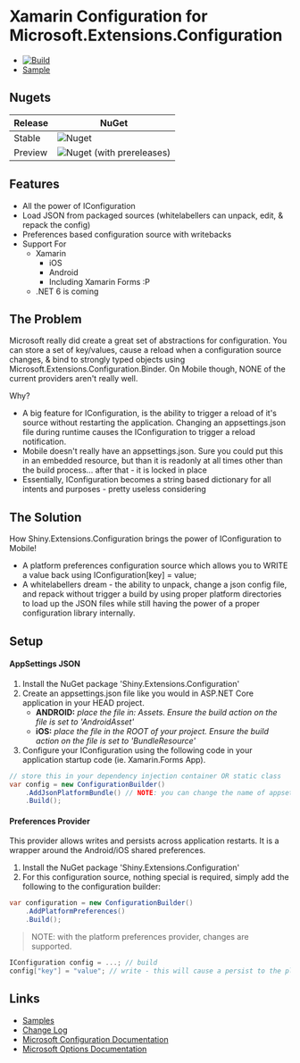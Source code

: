 # Xamarin Configuration for Microsoft.Extensions.Configuration

* [![Build](https://github.com/shinyorg/configurationextensions/actions/workflows/build.yml/badge.svg)](https://github.com/shinyorg/configurationextensions/actions/workflows/build.yml)
* [Sample](https://github.com/shinyorg/samples/tree/main/ConfigurationExtensions)

## Nugets

|Release|NuGet|
|-------|-----|
|Stable|![Nuget](https://img.shields.io/nuget/v/shiny.extensions.configuration?style=for-the-badge)|
|Preview|![Nuget (with prereleases)](https://img.shields.io/nuget/vpre/shiny.extensions.configuration?style=for-the-badge)|

## Features

* All the power of IConfiguration
* Load JSON from packaged sources (whitelabellers can unpack, edit, & repack the config)
* Preferences based configuration source with writebacks
* Support For
    * Xamarin 
        * iOS
        * Android
        * Including Xamarin Forms :P
    * .NET 6 is coming



## The Problem

Microsoft really did create a great set of abstractions for configuration.  You can store a set of key/values, cause a reload when a configuration source changes, & bind to strongly typed objects using Microsoft.Extensions.Configuration.Binder. On Mobile though, NONE of the current providers aren't really well.

Why?
* A big feature for IConfiguration, is the ability to trigger a reload of it's source without restarting the application.  Changing an appsettings.json file during runtime causes the IConfiguration to trigger a reload notification. 
* Mobile doesn't really have an appsettings.json.  Sure you could put this in an embedded resource, but than it is readonly at all times other than the build process... after that - it is locked in place
* Essentially, IConfiguration becomes a string based dictionary for all intents and purposes - pretty useless considering

## The Solution

How Shiny.Extensions.Configuration brings the power of IConfiguration to Mobile!
* A platform preferences configuration source which allows you to WRITE a value back using IConfiguration[key] = value;
* A whitelabellers dream - the ability to unpack, change a json config file, and repack without trigger a build by using proper platform directories to load up the JSON files while still having the power of a proper configuration library internally.

## Setup

#### AppSettings JSON

1. Install the NuGet package 'Shiny.Extensions.Configuration'
2. Create an appsettings.json file like you would in ASP.NET Core application in your HEAD project.
    * **ANDROID:** *place the file in: Assets.  Ensure the build action on the file is set to 'AndroidAsset'*
    * **iOS:** *place the file in the ROOT of your project.  Ensure the build action on the file is set to 'BundleResource'*
3. Configure your IConfiguration using the following code in your application startup code (ie. Xamarin.Forms App).

```csharp
// store this in your dependency injection container OR static class
var config = new ConfigurationBuilder()
    .AddJsonPlatformBundle() // NOTE: you can change the name of appsettings.json to something else and pass as an argument here
    .Build();
```

#### Preferences Provider

This provider allows writes and persists across application restarts.  It is a wrapper around the Android/iOS shared preferences.

1. Install the NuGet package 'Shiny.Extensions.Configuration'
2. For this configuration source, nothing special is required, simply add the following to the configuration builder:

```csharp
var configuration = new ConfigurationBuilder()
    .AddPlatformPreferences()
    .Build();
```

> NOTE: with the platform preferences provider, changes are supported.

```csharp
IConfiguration config = ...; // build
config["key"] = "value"; // write - this will cause a persist to the platform prefs and also trigger Option reloated events
```

## Links
* [Samples](https://github.com/shinyorg/ConfigurationExtensions/tree/master/Sample)
* [Change Log](CHANGELOG.md)
* [Microsoft Configuration Documentation](https://docs.microsoft.com/en-us/aspnet/core/fundamentals/configuration/?view=aspnetcore-6.0)
* [Microsoft Options Documentation](https://docs.microsoft.com/en-us/aspnet/core/fundamentals/configuration/options?view=aspnetcore-6.0)
